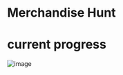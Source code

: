 # Merchandise Hunt

# current progress

![image](https://user-images.githubusercontent.com/37651620/110286162-8f798200-800c-11eb-8ff7-d9cb4229edca.png)

